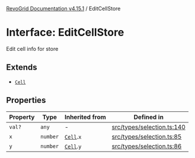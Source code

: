 [RevoGrid Documentation v4.15.1](README.md) / EditCellStore

# Interface: EditCellStore

Edit cell info for store

## Extends

- [`Cell`](Interface.Cell.md)

## Properties

| Property | Type | Inherited from | Defined in |
| ------ | ------ | ------ | ------ |
| `val?` | `any` | - | [src/types/selection.ts:140](https://github.com/revolist/revogrid/blob/9d06c9d1de184a8cd977144efe5186ec5a7312cb/src/types/selection.ts#L140) |
| `x` | `number` | [`Cell`](Interface.Cell.md).`x` | [src/types/selection.ts:85](https://github.com/revolist/revogrid/blob/9d06c9d1de184a8cd977144efe5186ec5a7312cb/src/types/selection.ts#L85) |
| `y` | `number` | [`Cell`](Interface.Cell.md).`y` | [src/types/selection.ts:86](https://github.com/revolist/revogrid/blob/9d06c9d1de184a8cd977144efe5186ec5a7312cb/src/types/selection.ts#L86) |
